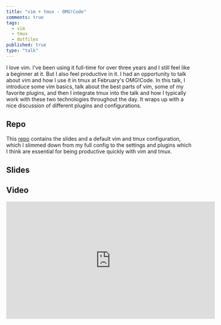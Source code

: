 ```yaml
---
title: "vim + tmux - OMG!Code"
comments: true
tags:
  - vim
  - tmux
  - dotfiles
published: true
type: "talk"
---
```


I love vim. I've been using it full-time for over three years and I still feel like a beginner at it. But I also feel productive in it. I had an opportunity to talk about vim and how I use it in tmux at February's OMG!Code. In this talk, I introduce some vim basics, talk about the best parts of vim, some of my favorite plugins, and then I integrate tmux into the talk and how I typically work with these two technologies throughout the day. It wraps up with a nice discussion of different plugins and configurations.

## Repo

This [repo](https://github.com/nicnisi/vim-workshop) contains the slides and a default vim and tmux configuration, which I slimmed down from my full config to the settings and plugins which I think are essential for being productive quickly with vim and tmux.

## Slides

<div class="embedded-content">
	<script async class="speakerdeck-embed" data-id="95e1469e759f4affb420f6a7d90d6bfd" data-width="560" data-ratio="1.77777777777778" src="//speakerdeck.com/assets/embed.js"></script>
</div>

## Video

<div class="embedded-content">
	<iframe width="560" height="315" src="https://www.youtube.com/embed/5r6yzFEXajQ" frameborder="0" allowfullscreen></iframe>
</div>
